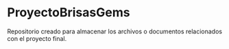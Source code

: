 # ProyectoBrisasGems
Repositorio creado para almacenar los archivos o documentos relacionados con el proyecto final.
